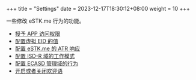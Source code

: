 +++
title = "Settings"
date =  2023-12-17T18:30:12+08:00
weight = 10
+++

一些修改 eSTK.me 行为的功能。

- [授予 APP 访问权限](./ara-m-sha1)
- [配置虚拟 EID 的值](./virtual-eid)
- [配置 eSTK.me 的 ATR 响应](./atr-mode)
- [配置 ISD-R 域的工作模式](./isd-r-mode)
- [配置 ECASD 管理域的行为](./ecasd-mode)
- [开启或者关闭欢迎语](./hint-mode)
